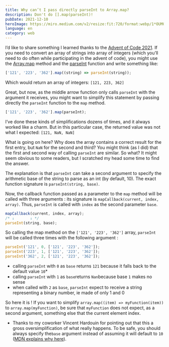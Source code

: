 ```yaml
---
title: Why can’t I pass directly parseInt to Array.map?
description: Don't do [].map(parseInt)!
pubDate: 2021-12-10
heroImage: https://miro.medium.com/v2/resize:fit:720/format:webp/1*OUM0IENQBqeetjcUGvAQpA.png
language: en
category: web
---
```


I’d like to share something I learned thanks to the [Advent of Code 2021](https://github.com/iwazaru/advent-of-code). If you need to convert an array of strings into array of integers (which you’ll need to do often while participating in the advent of code), you might use the [Array.map](https://developer.mozilla.org/fr/docs/Web/JavaScript/Reference/Global_Objects/Array/map) method and the [parseInt](https://developer.mozilla.org/fr/docs/Web/JavaScript/Reference/Global_Objects/parseInt) function and write something like:

```js
['121', '223', '362'].map((string) => parseInt(string));
```

Which would return an array of integers: `[121, 223, 362]`

Great, but now, as the middle arrow function only calls `parseInt` with the argument it receives, you might want to simplify this statement by passing directly the `parseInt` function to the `map` method.

```js
['121', '223', '362'].map(parseInt);
```

I’ve done these kinds of simplifications dozens of times, and it always worked like a charm. But in this particular case, the returned value was not what I expected: `[121, NaN, NaN]`

What is going on here? Why does the array contains a correct result for the first entry, but `NaN` for the second and third? You might think (as I did) that the first and second way of calling `parseInt` are similar. So what? It might seem obvious to some readers, but I scratched my head some time to find the answer.

The explanation is that `parseInt` can take a second argument to specify the arithmetic base of the string to parse as an int (by default, 10). The exact function signature is `parseInt(string, base)`.

Now, the callback function passed as a parameter to the `map` method will be called with three arguments : its signature is `mapCallback(current, index, array)`. Thus, `parseInt` is called with `index` as the second parameter `base`.

```js
mapCallback(current, index, array);
/* ↓       ↓ */
parseInt(string, base);
```

So calling the map method on the `['121', '223', '362']` array, `parseInt` will be called three times with the following argument :

```js
parseInt('121', 0, ['121', '223', '362']);
parseInt('223', 1, ['121', '223', '362']);
parseInt('362', 2, ['121', '223', '362']);
```

- calling `parseInt` with `0` as `base` returns `121` because it falls back to the default value `10`\*
- calling `parseInt` with `1` as `base`returns `Nan`because base `1` makes no sense
- when called with `2` as `base`, `parseInt` expect to receive a string representing a binary number, ie made of only 1 and 0

So here it is ! If you want to simplify `array.map((item) => myFunction(item))` to `array.map(myFunction)`, be sure that `myFunction` does not expect, as a second argument, something else that the current element index.

- Thanks to my coworker Vincent Hardouin for pointing out that this a gross oversimplification of what really happens. To be safe, you should always specify the`base` argument instead of assuming it will default to `10` ([MDN explains why here](<https://developer.mozilla.org/en-US/docs/Web/JavaScript/Reference/Global_Objects/parseInt#:~:text=A%20value%20passed,is%2010%20(decimal).>)).
